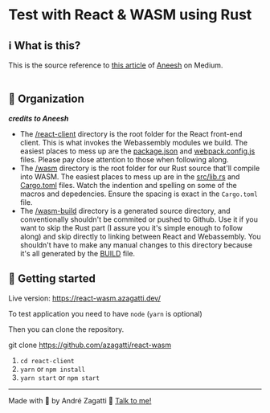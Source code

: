 # Test with React & WASM using Rust
## ℹ️ What is this?
This is the source reference to [this article](https://medium.com/@aneeshsaripalli) of [Aneesh](https://github.com/AneeshSaripalli) on Medium.<br/><br/>

## 📝 Organization
_**credits to Aneesh**_
- The [/react-client](/react-client) directory is the root folder for the React front-end client. This is what invokes the Webassembly modules we build. The easiest places to mess up are the [package.json](/react-client/package.json) and [webpack.config.js](/react-client/config/webpack.config.js) files. Please pay close attention to those when following along.
- The [/wasm](/wasm) directory is the root folder for our Rust source that'll compile into WASM. The easiest places to mess up are in the [src/lib.rs](/wasm/src/lib.rs) and [Cargo.toml](/wasm/Cargo.toml) files. Watch the indention and spelling on some of the macros and depedencies. Ensure the spacing is exact in the `Cargo.toml` file.
- The [/wasm-build](/wasm-build) directory is a generated source directory, and conventionally shouldn't be commited or pushed to Github. Use it if you want to skip the Rust part (I assure you it's simple enough to follow along) and skip directly to linking between React and Webassembly. You shouldn't have to make any manual changes to this directory because it's all generated by the [BUILD](/wasm/BUILD) file.

## 🚀 Getting started

Live version: https://react-wasm.azagatti.dev/

To test application you need to have `node` (`yarn` is optional)

Then you can clone the repository.

git clone https://github.com/azagatti/react-wasm

1. `cd react-client`
2. `yarn` or `npm install`
3. `yarn start` or `npm start`

---

Made with 💟 by André Zagatti 👋 [Talk to me!](https://www.linkedin.com/in/andre-zagatti/)

